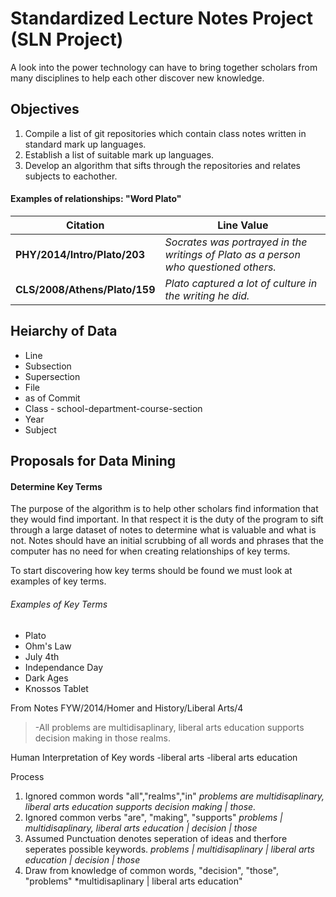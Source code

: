 Standardized Lecture Notes Project (SLN Project)
==================================

A look into the power technology can have to bring together scholars from many disciplines to help each other discover new knowledge.

## Objectives
1. Compile a list of git repositories which contain class notes written in standard mark up languages.
2. Establish a list of suitable mark up languages.
3. Develop an algorithm that sifts through the repositories and relates subjects to eachother.

#### Examples of relationships: "Word Plato"
Citation | Line Value
---------|-----------
**PHY/2014/Intro/Plato/203** | *Socrates was portrayed in the writings of Plato as a person who questioned others.*
**CLS/2008/Athens/Plato/159** | *Plato captured a lot of culture in the writing he did.*

## Heiarchy of Data
- Line
- Subsection
- Supersection
- File
- as of Commit
- Class - school-department-course-section
- Year
- Subject

## Proposals for Data Mining

#### Determine Key Terms
The purpose of the algorithm is to help other scholars find information that they would find important. In that respect it is the duty of the program to sift through a large dataset of notes to determine what is valuable and what is not. Notes should have an initial scrubbing of all words and phrases that the computer has no need for when creating relationships of key terms.

To start discovering how key terms should be found we must look at examples of key terms.

###### Examples of Key Terms
- Plato
- Ohm's Law
- July 4th
- Independance Day
- Dark Ages
- Knossos Tablet

From Notes FYW/2014/Homer and History/Liberal Arts/4
> -All problems are multidisaplinary, liberal arts education supports decision making in those realms.

Human Interpretation of Key words
-liberal arts
-liberal arts education

Process
1. Ignored common words "all","realms","in"
    *problems are multidisaplinary, liberal arts education supports decision making | those.*
2. Ignored common verbs "are", "making", "supports"
    *problems | multidisaplinary, liberal arts education | decision | those*
3. Assumed Punctuation denotes seperation of ideas and therfore seperates possible keywords.
    *problems | multidisaplinary | liberal arts education | decision | those*
4. Draw from knowledge of common words, "decision", "those", "problems" 
    *multidisaplinary | liberal arts education"
